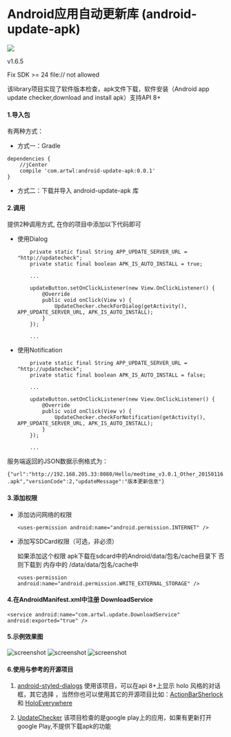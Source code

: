 Android应用自动更新库 (android-update-apk)
===================

[![](https://jitpack.io/v/systembugtj/autoupdate.svg)](https://jitpack.io/#systembugtj/autoupdate)


v1.6.5

Fix SDK >= 24 file:// not allowed

该library项目实现了软件版本检查，apk文件下载，软件安装（Android app update checker,download and install apk）支持API 8+

#### 1.导入包 ####

有两种方式：

- 方式一：Gradle

```
dependencies {
    //jCenter
    compile 'com.artwl:android-update-apk:0.0.1'
}
```

- 方式二：下载并导入 android-update-apk 库

#### 2.调用 ####

提供2种调用方式, 在你的项目中添加以下代码即可

- 使用Dialog


	```
    	private static final String APP_UPDATE_SERVER_URL = "http://updatecheck";
        private static final boolean APK_IS_AUTO_INSTALL = true;

    	...

    	updateButton.setOnClickListener(new View.OnClickListener() {
            @Override
            public void onClick(View v) {
                UpdateChecker.checkForDialog(getActivity(), APP_UPDATE_SERVER_URL, APK_IS_AUTO_INSTALL);
            }
        });

    	...

	```

- 使用Notification

	```
    	private static final String APP_UPDATE_SERVER_URL = "http://updatecheck";
        private static final boolean APK_IS_AUTO_INSTALL = false;

    	...

    	updateButton.setOnClickListener(new View.OnClickListener() {
            @Override
            public void onClick(View v) {
                UpdateChecker.checkForNotification(getActivity(), APP_UPDATE_SERVER_URL, APK_IS_AUTO_INSTALL);
            }
        });

    	...

	```

服务端返回的JSON数据示例格式为：

`{"url":"http://192.168.205.33:8080/Hello/medtime_v3.0.1_Other_20150116.apk","versionCode":2,"updateMessage":"版本更新信息"}`

#### 3.添加权限 ####

- 添加访问网络的权限

	`<uses-permission android:name="android.permission.INTERNET" />`

- 添加写SDCard权限（可选，非必须）

	如果添加这个权限 apk下载在sdcard中的Android/data/包名/cache目录下 否则下载到 内存中的 /data/data/包名/cache中

	`<uses-permission android:name="android.permission.WRITE_EXTERNAL_STORAGE" />`

#### 4.在AndroidManifest.xml中注册 DownloadService ####

`<service android:name="com.artwl.update.DownloadService" android:exported="true" />`

#### 5.示例效果图 ####
![screenshot](https://raw.github.com/artwl/android-update-apk/master/screenshots/sample.png)
![screenshot](https://raw.github.com/artwl/android-update-apk/master/screenshots/dialog.png)
![screenshot](https://raw.github.com/artwl/android-update-apk/master/screenshots/notification.png)


#### 6.使用与参考的开源项目 ####

1. [android-styled-dialogs](https://github.com/inmite/android-styled-dialogs "https://github.com/inmite/android-styled-dialogs") 使用该项目，可以在api 8+上显示 holo 风格的对话框，其它选择
，当然你也可以使用其它的开源项目比如：[ActionBarSherlock](https://github.com/JakeWharton/ActionBarSherlock "https://github.com/JakeWharton/ActionBarSherlock") 和 [HoloEverywhere](https://github.com/Prototik/HoloEverywhere "https://github.com/Prototik/HoloEverywhere")


2. [UpdateChecker](https://github.com/rampo/UpdateChecker "https://github.com/rampo/UpdateChecker") 该项目检查的是google play上的应用，如果有更新打开google Play,不提供下载apk的功能

